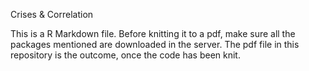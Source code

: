 Crises & Correlation

This is a R Markdown file. Before knitting it to a pdf, make sure all the packages mentioned are downloaded in the server. The pdf file in this repository is the outcome, once the code has been knit.
